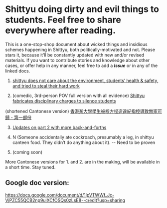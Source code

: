 # Shittyu doing dirty and evil things to students. Feel free to share everywhere after reading.

This is a one-stop-shop document about wicked things and insidious schemes happening in Shittyu, both politically-motivated and not. Please stars it, because it’ll be constantly updated with new and/or revised materials. If you want to contribute stories and knowledge about other cases, or offer help in any manner, feel free to add a ***Issue*** or in any of the linked docs.

1. [shittyu does not care about the environment, students’ health & safety, and tried to steal their hard work](https://www.reddit.com/r/HongKong/comments/1ag090p/i_fight_my_universitys_dark_truths_with_music_but/)

2. (comedic, 3rd-person POV full version with all evidence) [Shittyu fabricates disciplinary charges to silence students](https://docs.google.com/document/d/1ycn6QKL1xf0UoIRlS-eEN2YALk5mhKStguCuUwWAGEA/edit?usp=sharing)

(shortened Cantonese version) [香港某大學學生被校方捏造違紀指控導致無家可歸 - 第一部份](https://docs.google.com/document/d/1w3wyPdOUHlA8x71EPusxcjPnBtHQmM6Z_ZjDwUly9Xo/edit?usp=sharing)

3. [Updates on part 2 with more back-and-forths](https://docs.google.com/document/d/1MJ0-J7w3_svzlZu4kY12Au_Lb5cS1NxcSZXdDhX0jbA/edit?usp=sharing)
   
4. N (Someone accidentally ate cockroach, presumably a leg, in shittyu canteen food. They didn’t do anything about it). -- Need to be proven 

5. (coming soon)
 
More Cantonese versions for 1. and 2. are in the making, will be available in a short time. Stay tuned.


## Google doc version: 
https://docs.google.com/document/d/1lpVTWWf_Jc-VjPZC55QCB2np9uiXCfOSQs0zLsE8--c/edit?usp=sharing
